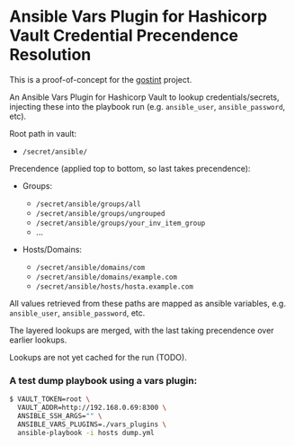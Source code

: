 # Ansible Vars Plugin for Hashicorp Vault Credential Precendence Resolution

This is a proof-of-concept for the [gostint](https://goethite.github.io/gostint/)
project.

An Ansible Vars Plugin for Hashicorp Vault to lookup credentials/secrets,
injecting these into the playbook run (e.g. `ansible_user`, `ansible_password`,
etc).

Root path in vault:

* `/secret/ansible/`

Precendence (applied top to bottom, so last takes precendence):
* Groups:
  * `/secret/ansible/groups/all`
  * `/secret/ansible/groups/ungrouped`
  * `/secret/ansible/groups/your_inv_item_group`
  * ...

* Hosts/Domains:
  * `/secret/ansible/domains/com`
  * `/secret/ansible/domains/example.com`
  * `/secret/ansible/hosts/hosta.example.com`

All values retrieved from these paths are mapped as ansible variables,
e.g. `ansible_user`, `ansible_password`, etc.

The layered lookups are merged, with the last taking precendence over
earlier lookups.

Lookups are not yet cached for the run (TODO).

### A test dump playbook using a vars plugin:
```bash
$ VAULT_TOKEN=root \
  VAULT_ADDR=http://192.168.0.69:8300 \
  ANSIBLE_SSH_ARGS="" \
  ANSIBLE_VARS_PLUGINS=./vars_plugins \
  ansible-playbook -i hosts dump.yml
```
